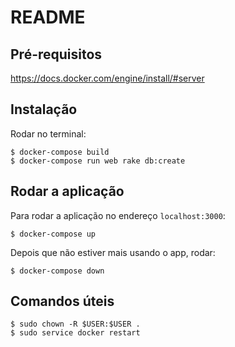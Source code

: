 # README

## Pré-requisitos
https://docs.docker.com/engine/install/#server

## Instalação
Rodar no terminal:

```
$ docker-compose build
$ docker-compose run web rake db:create
```

## Rodar a aplicação

Para rodar a aplicação no endereço `localhost:3000`:

```
$ docker-compose up
```

Depois que não estiver mais usando o app, rodar:

```
$ docker-compose down
```

## Comandos úteis

```
$ sudo chown -R $USER:$USER .
$ sudo service docker restart
```

